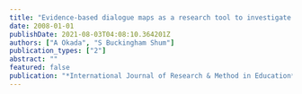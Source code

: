 ```yaml
---
title: "Evidence‐based dialogue maps as a research tool to investigate the quality of school pupils’ scientific argumentation"
date: 2008-01-01
publishDate: 2021-08-03T04:08:10.364201Z
authors: ["A Okada", "S Buckingham Shum"]
publication_types: ["2"]
abstract: ""
featured: false
publication: "*International Journal of Research & Method in Education*"
---
```


